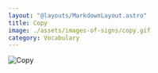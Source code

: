 ```yaml
---
layout: "@layouts/MarkdownLayout.astro"
title: Copy
image: ./assets/images-of-signs/copy.gif
category: Vocabulary
---
```


![Copy](@signs/copy.gif)
